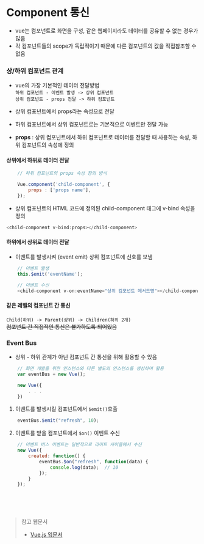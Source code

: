# Component 통신

- vue는 컴포넌트로 화면을 구성, 같은 웹페이지라도 데이터를 공유할 수 없는 경우가 많음
- 각 컴포넌트들의 scope가 독립적이기 때문에 다른 컴포넌트의 값을 직접참조할 수 없음

### 상/하위 컴포넌트 관계
- vue의 가장 기본적인 데이터 전달방법   
`하위 컴포넌트 - 이벤트 발생 -> 상위 컴포넌트`   
`상위 컴포넌트 - props 전달 -> 하위 컴포넌트`

- 상위 컴포넌트에서 props라는 속성으로 전달
- 하위 컴포넌트에서 상위 컴포넌트로는 기본적으로 이벤트만 전달 가능
- **props** : 상위 컴포넌트에서 하위 컴포넌트로 데이터를 전달할 때 사용하는 속성, 하위 컴포넌트의 속성에 정의

#### 상위에서 하위로 데이터 전달
```javascript
    // 하위 컴포넌트의 props 속성 정의 방식

    Vue.component('child-component', {
        props : ['props name'],
    });
```

- 상위 컴포넌트의 HTML 코드에 정의된 child-component 태그에 v-bind 속성을 정의   
```javascript
<child-component v-bind:props></child-component>
```

#### 하위에서 상위로 데이터 전달
- 이벤트를 발생시켜 (event emit) 상위 컴포넌트에 신호를 보냄
```javascript
    // 이벤트 발생
    this.$emit('eventName');

    // 이벤트 수신
    <child-component v-on:eventName="상위 컴포넌트 메서드명"></child-component>
```

#### 같은 레벨의 컴포넌트 간 통신
`Child(하위) -> Parent(상위) -> Children(하위 2개)`   
~~컴포넌트 간 직접적인 통신은 불가하도록 되어있음~~

### Event Bus
- 상위 - 하위 관계가 아닌 컴포넌트 간 통신을 위해 활용할 수 있음
```javascript
    // 화면 개발을 위한 인스턴스와 다른 별도의 인스턴스를 생성하여 활용
    var eventBus = new Vue();

    new Vue({
        . . .
    })
```
1. 이벤트를 발생시킬 컴포넌트에서 `$emit()`호출
```javascript
    eventBus.$emit("refresh", 10);
```
2. 이벤트를 받을 컴포넌트에서 `$on()` 이벤트 수신
```javascript
    // 이벤트 버스 이벤트는 일반적으로 라이트 사이클에서 수신
    new Vue({
        created: function() {
            eventBus.$on("refresh", function(data) {
                console.log(data);  // 10
            });
        }
    });
```

<br><br><br>

> 참고 웹문서
>
> - [Vue.js 입문서](https://joshua1988.github.io/web-development/vuejs/vuejs-tutorial-for-beginner)